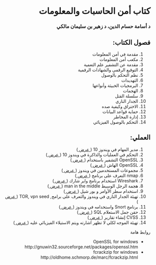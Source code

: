<div dir="rtl">
  <h1> كتاب أمن الحاسبات والمعلومات </h1>
  <h3>
  د أسامة حسام الدين، د زهير بن سليمان مالكي  
</h3>
  <h2> فصول الكتاب:</h2>
  <ol>
    <li> مقدمة في أمن المعلومات</li>
    <li> مكعب أمن المعلومات</li>
    <li> مقدمة عن التشفير علم التعمية</li>
    <li> التوقيع الرقمي والشهادات الرقمية</li>
    <li> نظم التحكم بالوصول</li>
    <li> التهديدات</li> 
    <li> البرمجيات الخبيثة وأنواعها</li>
    <li>الهجمات </li>
    <li> سلسلة القتل</li>
    <li> الجدار الناري</li>
    <li> الاختراق وكيفية صده</li>
    <li> حماية قواعد البيانات</li>
    <li> إدارة المخاطر</li>
    <li> التحكم بالوصول الفيزيائي</li>
  </ol>
   <h2> العملي:</h2>
   <ol>
     <li> مدير المهام في ويندوز 10 (<a href="../Labs/chapter1%20Lab%20-%20Windows%20Task%20Manager.pdf"> عرض </a>) </li>
    <li> التحكم في العمليات والذاكرة في ويندوز 10 (<a href="--"> عرض </a>) </li>
    <li> OpenSSL التشفير باستخدام (<a href="--"> عرض </a>) </li>
    <li> OpenSSL الهاش  (<a href="--"> عرض </a>) </li>
    <li> مجموعات المستخدمين في ويندوز  (<a href="--"> عرض </a>) </li>
    <li> nmap التعرف على برنامج   (<a href="--"> عرض </a>) </li> 
    <li> Wireshark استخدام برنامج واير شارك (<a href="--"> عرض </a>) </li>
    <li> هجمة الرجل الوسيط man in the middle  (<a href="--"> عرض </a>) </li>
    <li>  استخدام سطر الأوامر و بور شيل (<a href="--"> عرض </a>) </li>
    <li> تهيئة الجدار الناري في ويندوز والتعرف على برامج, TOR, vpn seed (<a href="--"> عرض </a>) </li>
    <li> برنامج Snort واستخدامه في ويندوز (<a href="--"> عرض </a>) </li>
    <li> حقن جمل الاستعلام SQL  (<a href="--"> عرض </a>) </li>
    <li> CVSS إنشاء تقارير (<a href="--"> عرض </a>) </li>
    <li> تهيئة الموجه لكلي لا تظهر اشارته ويتم الاستيلاء الفيزيائي عليه  (<a href="--"> عرض </a>) </li>
  </ol>
  
  روابط هامة

 <ul> 
  <li>
OpenSSL for windows <br>
    http://gnuwin32.sourceforge.net/packages/openssl.htm </li>
<li>
fcrackzip for windows <br>
  http://oldhome.schmorp.de/marc/fcrackzip.html </li>
   
 </ul>

</div>
